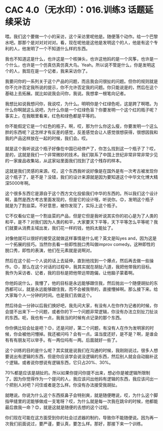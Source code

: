 # CAC 4.0（无水印）：016.训练3 话题延续采访

喂。我们这个要做一个小的采访，这个采访里呢他是。随便落个动作。给一个巴黎水吧。那那个是对对对对对。看，现在呢他是这他是发明这个的人，他是有这个专利的人，他发明了一个不知道什么样的东西。

我也不知道这是什么，也许这是一个核弹头，也许这他妈的是一个风筝，也许是一个什么，也许是一个仿真仿真仿真大鸟。Yeah。所以说不管是什么，你是发明这个的人，我现在是一个记者，我来采访你了。

我要问你的一系列关于这个产品的问题，而且我会问很扯的问题。但你的规则就是你不允许否定我所说的提示，你不允许否定我的问题。你只能说是的，然后在这个基础上去拓展。就比如说我会问你，我说。我想拿一根笔向记者。

我想比如说我想问你，我说哎，为什么。明明你是个红绿色呃，这是跨了啊嗯。为什么你啊就这么说吧，为什么你是一个红绿色盲？你要发明一个这个红的瓶子呢？事实上，在我眼里看来，红色和绿色都是平等的。

你不能假定它是一个红色的瓶子。啊，哎，那为什么你这么瘦，你要发明一个这么胖的东西呢？这怎样才有反差的感觉，反差感觉会让人感觉很想获得，很想因我和我的产品这样放在一起的时候，我们会。哎。

就是这个我听说这个瓶子好像在中国已经停产了，你怎么找到这一个瓶子了？哎，是的，这就是我们一个非常微妙的技术。我们联系了中国上世纪非常非常非常少见的一家废品收集站，从这家站里面我们找到了这个残存的样本。

这就是我们灵感的来源。哎，这个东西我听说好像是在国外是有一次考古被发现你这个瓶子了，是不是？没错，我们的设计来源就是因为要知道这个中华文化博大精深5000年啊。

这个很多东西它是源自于这个西方文化投偷我们中华的东西的。所以我们这个设计啊，虽然是西方考古里面发现的，但是它的设计哦，听说你。😊，发明这个瓶子就是为了割韭菜。不好意思，被你发现了，实际上这个瓶子。

它不仅看似它是一个割韭菜的产品，但是它但是我听说其实你的初心是为了人类的和平，是不？对我们因为人类的和平，大家要天下平等，天下平等怎么平等呢？我们就要从消费主域出发，我们花一样的钱，他妈太能扯了。

对像他就可以很好的接受这就做这样事情是什么呢？英文是叫yes and，因为这是一个拓展的技巧。当然你去看一些即性脱口秀叫做improv comedy。这种即性的脱口秀，即性的表演，他们在元素就是说啊对。

然后在这个前一个人说的话上去延伸，直到他找到一个爆点，然后再去做一些操作。😊，那么在这个对话的过程中，我其实就在胡扯八道，我把他带我的目标。我作为采访者、记者，我的目标是把他带远带跑偏，让他脑子蒙着啊。

你他妈说什么，我懵了，他的目标是永远能够跟住我，然后抛出一个随便胡扯的东西都可以，就是永远能够跟住我，而不会被我带的，直接懵掉啊。那么接下来。给大家每个人一分钟的时间。也是我们去做这个。

然后待会一分钟以后我们换好吧，我先问大家，有没有人在你作为记者的时候，你会提不出来下一个问题，或者你的下一个问题非常逻辑，你没有办法立刻扯刀扯淡的东西。呃，我也有一点，我我当的时候有点记录的那个东西。

你你俩比较会扯是吧？😊，还是问好，第二个问题，有没有人在作为发明家的时候，你会被他问懵掉。我还被问吗？会有一点。温当度还好，是不是？啊，是谁会有有有朋友可以举手。有一两位吗有一两。后面就好一些了。

这个训练的目的是什么呢？其实就是说我们在沟通的时候，我刚刚说过。很多人想要说出有逻辑的东西，但是你应该学会说没逻辑的东西，然后别人就会自动脑补这个逻辑。或者说你想说有逻辑东西，它只占20%、30%。

70%都是应该是胡扯的。所以如果你提问你提不出来，想必你是被逻辑所限制了。因为你觉得作为一个提问的人，我应该问出他妈有逻辑的东西，我应该问出一个把别人对吧？问住或者是怎么样。你没有办法接受我胡扯。

就瞎说。你说为什么这个东西抠鼻子会特别爽，就是随便瞎说，哎，为什么这个脚指甲缝里的泥能够做成一支笔呀？哎，为什么就是每一次我在跳伞的时候，他都能最后救我一命？😊，就是这就是随便的去想的这个过程。

你们现在可能在这方面受到你的社会过滤器的制约，导致你不能随便说。因为再一次我们前面说过，要严谨，要认真，要怎么样。那好，那接下来一个训练。

